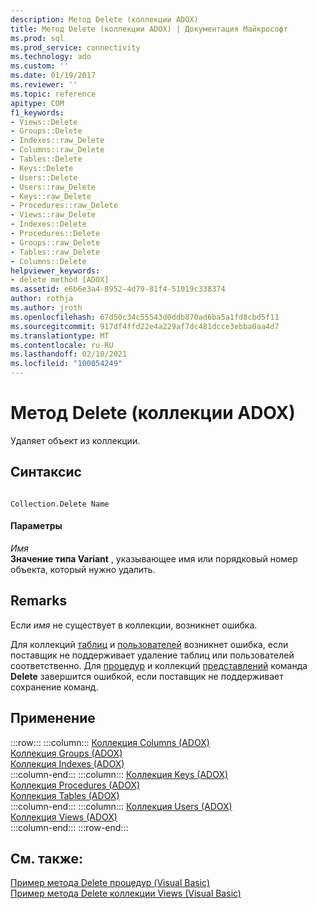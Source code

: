 ```yaml
---
description: Метод Delete (коллекции ADOX)
title: Метод Delete (коллекции ADOX) | Документация Майкрософт
ms.prod: sql
ms.prod_service: connectivity
ms.technology: ado
ms.custom: ''
ms.date: 01/19/2017
ms.reviewer: ''
ms.topic: reference
apitype: COM
f1_keywords:
- Views::Delete
- Groups::Delete
- Indexes::raw_Delete
- Columns::raw_Delete
- Tables::Delete
- Keys::Delete
- Users::Delete
- Users::raw_Delete
- Keys::raw_Delete
- Procedures::raw_Delete
- Views::raw_Delete
- Indexes::Delete
- Procedures::Delete
- Groups::raw_Delete
- Tables::raw_Delete
- Columns::Delete
helpviewer_keywords:
- delete method [ADOX]
ms.assetid: e6b6e3a4-8952-4d79-81f4-51019c338374
author: rothja
ms.author: jroth
ms.openlocfilehash: 67d50c34c55543d0ddb870ad6ba5a1fd8cbd5f11
ms.sourcegitcommit: 917df4ffd22e4a229af7dc481dcce3ebba0aa4d7
ms.translationtype: MT
ms.contentlocale: ru-RU
ms.lasthandoff: 02/10/2021
ms.locfileid: "100054249"
---
```

# <a name="delete-method-adox-collections"></a>Метод Delete (коллекции ADOX)
Удаляет объект из коллекции.  
  
## <a name="syntax"></a>Синтаксис  
  
```  
  
Collection.Delete Name  
```  
  
#### <a name="parameters"></a>Параметры  
 *Имя*  
 **Значение типа Variant** , указывающее имя или порядковый номер объекта, который нужно удалить.  
  
## <a name="remarks"></a>Remarks  
 Если *имя* не существует в коллекции, возникнет ошибка.  
  
 Для коллекций [таблиц](./tables-collection-adox.md) и [пользователей](./users-collection-adox.md) возникнет ошибка, если поставщик не поддерживает удаление таблиц или пользователей соответственно. Для [процедур](./procedures-collection-adox.md) и коллекций [представлений](./views-collection-adox.md) команда **Delete** завершится ошибкой, если поставщик не поддерживает сохранение команд.  
  
## <a name="applies-to"></a>Применение  

:::row:::
    :::column:::
        [Коллекция Columns (ADOX)](./columns-collection-adox.md)  
        [Коллекция Groups (ADOX)](./groups-collection-adox.md)  
        [Коллекция Indexes (ADOX)](./indexes-collection-adox.md)  
    :::column-end:::
    :::column:::
        [Коллекция Keys (ADOX)](./keys-collection-adox.md)  
        [Коллекция Procedures (ADOX)](./procedures-collection-adox.md)  
        [Коллекция Tables (ADOX)](./tables-collection-adox.md)  
    :::column-end:::
    :::column:::
        [Коллекция Users (ADOX)](./users-collection-adox.md)  
        [Коллекция Views (ADOX)](./views-collection-adox.md)  
    :::column-end:::
:::row-end:::

## <a name="see-also"></a>См. также:  
 [Пример метода Delete процедур (Visual Basic)](./procedures-delete-method-example-vb.md)   
 [Пример метода Delete коллекции Views (Visual Basic)](./views-delete-method-example-vb.md)